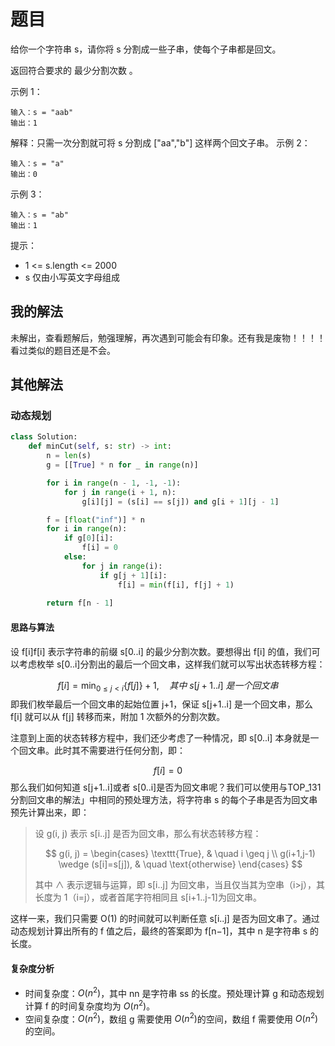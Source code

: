 # 题目

给你一个字符串 s，请你将 s 分割成一些子串，使每个子串都是回文。

返回符合要求的 最少分割次数 。

示例 1：

```
输入：s = "aab"
输出：1
```


解释：只需一次分割就可将 s 分割成 ["aa","b"] 这样两个回文子串。
示例 2：

```
输入：s = "a"
输出：0
```


示例 3：

```
输入：s = "ab"
输出：1
```


提示：

- 1 <= s.length <= 2000
- s 仅由小写英文字母组成

## 我的解法

未解出，查看题解后，勉强理解，再次遇到可能会有印象。还有我是废物！！！！看过类似的题目还是不会。

## 其他解法

### 动态规划

```python
class Solution:
    def minCut(self, s: str) -> int:
        n = len(s)
        g = [[True] * n for _ in range(n)]

        for i in range(n - 1, -1, -1):
            for j in range(i + 1, n):
                g[i][j] = (s[i] == s[j]) and g[i + 1][j - 1]

        f = [float("inf")] * n
        for i in range(n):
            if g[0][i]:
                f[i] = 0
            else:
                for j in range(i):
                    if g[j + 1][i]:
                        f[i] = min(f[i], f[j] + 1)
        
        return f[n - 1]
```

#### 思路与算法

设 f[i]f[i] 表示字符串的前缀 s[0..i] 的最少分割次数。要想得出 f[i] 的值，我们可以考虑枚举 s[0..i]分割出的最后一个回文串，这样我们就可以写出状态转移方程：

$$
f[i] = \min_{0 \leq j < i} \{ f[j] \} + 1, \quad 其中 ~ s[j+1..i] ~是一个回文串
$$
即我们枚举最后一个回文串的起始位置 j+1，保证 s[j+1..i] 是一个回文串，那么 f[i] 就可以从 f[j] 转移而来，附加 1 次额外的分割次数。

注意到上面的状态转移方程中，我们还少考虑了一种情况，即 s[0..i] 本身就是一个回文串。此时其不需要进行任何分割，即：

$$
f[i] = 0
$$
那么我们如何知道 s[j+1..i]或者 s[0..i]是否为回文串呢？我们可以使用与TOP_131 分割回文串的解法」中相同的预处理方法，将字符串 s 的每个子串是否为回文串预先计算出来，即：

> 设 g(i, j) 表示 s[i..j] 是否为回文串，那么有状态转移方程：
>
> $$
> g(i, j) = \begin{cases} \texttt{True}, & \quad i \geq j \\ g(i+1,j-1) \wedge (s[i]=s[j]), & \quad \text{otherwise} \end{cases}
> $$
>
> 其中 ∧ 表示逻辑与运算，即 s[i..j] 为回文串，当且仅当其为空串（i>j），其长度为 1（i=j），或者首尾字符相同且 s[i+1..j-1]为回文串。
>

这样一来，我们只需要 O(1) 的时间就可以判断任意 s[i..j] 是否为回文串了。通过动态规划计算出所有的 f 值之后，最终的答案即为 f[n−1]，其中 n 是字符串 s 的长度。

#### 复杂度分析

- 时间复杂度：$O(n^2)$，其中 nn 是字符串 ss 的长度。预处理计算 g 和动态规划计算 f 的时间复杂度均为 $O(n^2)$。
- 空间复杂度：$O(n^2)$，数组 g 需要使用 $O(n^2)$的空间，数组 f 需要使用 $O(n^2)$的空间。


